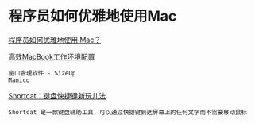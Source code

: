 # 程序员如何优雅地使用Mac
[程序员如何优雅地使用 Mac？](http://www.zhihu.com/question/20873070)

[高效MacBook工作环境配置](http://blog.csdn.net/qjbagu/article/details/47261123)

	窗口管理软件 - SizeUp
	Manico
	
[Shortcat：键盘快捷键新玩儿法](http://www.waerfa.com/shortcat)

	Shortcat 是一款键盘辅助工具，可以通过快捷键到达屏幕上的任何文字而不需要移动鼠标
	
